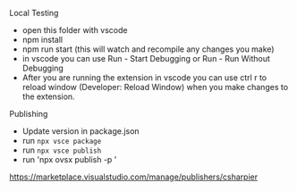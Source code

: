 Local Testing
- open this folder with vscode
- npm install
- npm run start (this will watch and recompile any changes you make)
- in vscode you can use Run - Start Debugging or Run - Run Without Debugging
- After you are running the extension in vscode you can use ctrl r to reload window (Developer: Reload Window) when you make changes to the extension.

Publishing
- Update version in package.json
- run `npx vsce package`
- run `npx vsce publish`
- run 'npx ovsx publish -p <token>'

https://marketplace.visualstudio.com/manage/publishers/csharpier
